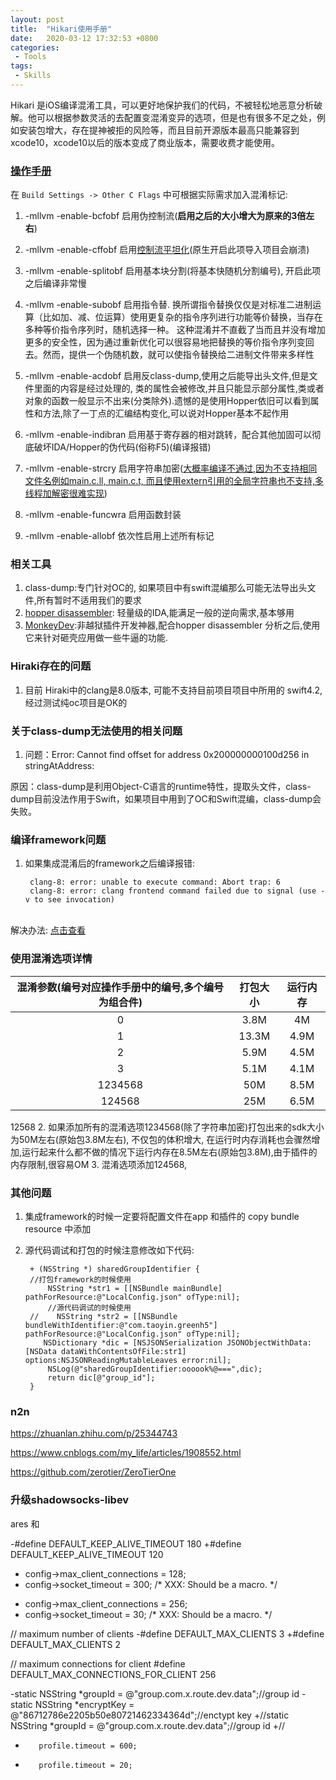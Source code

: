 ```yaml
---
layout: post
title:  "Hikari使用手册"
date:   2020-03-12 17:32:53 +0800
categories:
 - Tools
tags:
 - Skills
---
```


Hikari 是iOS编译混淆工具，可以更好地保护我们的代码，不被轻松地恶意分析破解。他可以根据参数灵活的去配置变混淆变异的选项，但是也有很多不足之处，例如安装包增大，存在提神被拒的风险等，而且目前开源版本最高只能兼容到xcode10，xcode10以后的版本变成了商业版本，需要收费才能使用。

<!--more-->

### [操作手册](https://github.com/Checkson/blog/issues/16)

在 `Build Settings -> Other C Flags` 中可根据实际需求加入混淆标记:

1. -mllvm -enable-bcfobf 启用伪控制流(**启用之后的大小增大为原来的3倍左右**)

2. -mllvm -enable-cffobf 启用[控制流平坦化](https://paper.seebug.org/192/)(原生开启此项导入项目会崩溃)

3. -mllvm -enable-splitobf 启用基本块分割(将基本快随机分割编号), 开启此项之后编译非常慢


4. -mllvm -enable-subobf 启用指令替. 换所谓指令替换仅仅是对标准二进制运算（比如加、减、位运算）使用更复杂的指令序列进行功能等价替换，当存在多种等价指令序列时，随机选择一种。
这种混淆并不直截了当而且并没有增加更多的安全性，因为通过重新优化可以很容易地把替换的等价指令序列变回去。然而，提供一个伪随机数，就可以使指令替换给二进制文件带来多样性


5. -mllvm -enable-acdobf 启用反class-dump,使用之后能导出头文件,但是文件里面的内容是经过处理的, 类的属性会被修改,并且只能显示部分属性,类或者对象的函数一般显示不出来(分类除外).遗憾的是使用Hopper依旧可以看到属性和方法,除了一丁点的汇编结构变化,可以说对Hopper基本不起作用


6. -mllvm -enable-indibran 启用基于寄存器的相对跳转，配合其他加固可以彻底破坏IDA/Hopper的伪代码(俗称F5)(编译报错)


7. -mllvm -enable-strcry 启用字符串加密([大概率编译不通过,因为不支持相同文件名例如main.c.ll, main.c.t, 而且使用extern引用的全局字符串也不支持,多线程加解密很难实现](https://github.com/HikariObfuscator/Hikari/issues/80))


8. -mllvm -enable-funcwra 启用函数封装


9. -mllvm -enable-allobf 依次性启用上述所有标记


### 相关工具
1. class-dump:专门针对OC的, 如果项目中有swift混编那么可能无法导出头文件,所有暂时不适用我们的要求
2. [hopper disassembler](https://www.macbl.com/search/hopper%20disassembler): 轻量级的IDA,能满足一般的逆向需求,基本够用
3. [MonkeyDev](https://github.com/AloneMonkey/MonkeyDev):非越狱插件开发神器,配合hopper disassembler 分析之后,使用它来针对砸壳应用做一些牛逼的功能.

### Hiraki存在的问题
1. 目前 Hiraki中的clang是8.0版本, 可能不支持目前项目项目中所用的 swift4.2, 经过测试纯oc项目是OK的

### 关于class-dump无法使用的相关问题
1. 问题：Error: Cannot find offset for address 0x200000000100d256 in stringAtAddress:

原因：class-dump是利用Object-C语言的runtime特性，提取头文件，class-dump目前没法作用于Swift，如果项目中用到了OC和Swift混编，class-dump会失败。

### 编译framework问题
1. 如果集成混淆后的framework之后编译报错: 


		clang-8: error: unable to execute command: Abort trap: 6
		clang-8: error: clang frontend command failed due to signal (use -v to see invocation)


​	
 解决办法: [点击查看](https://stackoverflow.com/questions/57096863/cannot-fix-could-not-find-or-use-auto-linked-library)

###  使用混淆选项详情

混淆参数(编号对应操作手册中的编号,多个编号为组合件) | 打包大小  | 运行内存 
:--------:|:----------:|:-------:
0     | 3.8M  |4M
1   |   13.3M  |  4.9M
2 | 5.9M  |  4.5M
3 |  5.1M  | 4.1M
1234568  |50M  | 8.5M
124568 | 25M |6.5M
12568
 2. 如果添加所有的混淆选项1234568(除了字符串加密)打包出来的sdk大小为50M左右(原始包3.8M左右), 不仅包的体积增大, 在运行时内存消耗也会骤然增加,运行起来什么都不做的情况下运行内存在8.5M左右(原始包3.8M),由于插件的内存限制,很容易OM
 3. 混淆选项添加124568,

### 其他问题
1. 集成framework的时候一定要将配置文件在app 和插件的 copy bundle resource 中添加
2. 源代码调试和打包的时候注意修改如下代码:


	    + (NSString *) sharedGroupIdentifier {
	    //打包framework的时候使用
		    NSString *str1 = [[NSBundle mainBundle] pathForResource:@"LocalConfig.json" ofType:nil];
		    //源代码调试的时候使用
		//    NSString *str2 = [[NSBundle bundleWithIdentifier:@"com.taoyin.greenh5"] pathForResource:@"LocalConfig.json" ofType:nil];
		   NSDictionary *dic = [NSJSONSerialization JSONObjectWithData:[NSData dataWithContentsOfFile:str1] options:NSJSONReadingMutableLeaves error:nil];
		    NSLog(@"sharedGroupIdentifier:oooook%@===",dic);
		    return dic[@"group_id"];
		}



### n2n

https://zhuanlan.zhihu.com/p/25344743

https://www.cnblogs.com/my_life/articles/1908552.html

https://github.com/zerotier/ZeroTierOne


### 升级shadowsocks-libev
ares 和 



-#define DEFAULT_KEEP_ALIVE_TIMEOUT 180
+#define DEFAULT_KEEP_ALIVE_TIMEOUT 120


-   config->max_client_connections    = 128;
-   config->socket_timeout            = 300; /* XXX: Should be a macro. */
+   config->max_client_connections    = 256;
+   config->socket_timeout            = 30; /* XXX: Should be a macro. */


 // maximum number of clients
-#define DEFAULT_MAX_CLIENTS 3
+#define DEFAULT_MAX_CLIENTS 2

 // maximum connections for client
 #define DEFAULT_MAX_CONNECTIONS_FOR_CLIENT 256

 -static NSString *groupId = @"group.com.x.route.dev.data";//group id
-static NSString *encryptKey = @"86712786e2205b50e80721462334364d";//enctypt key
+//static NSString *groupId = @"group.com.x.route.dev.data";//group id
+//

-        profile.timeout = 600;
+        profile.timeout = 20;